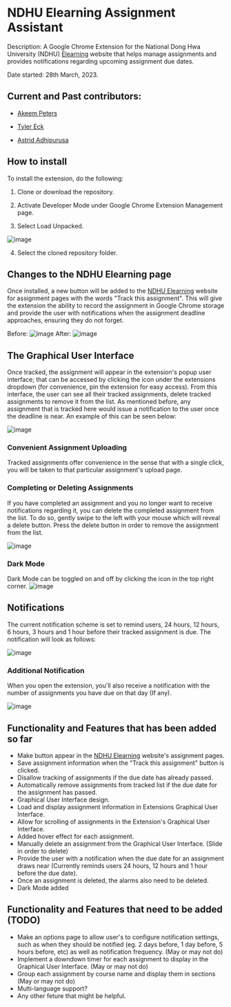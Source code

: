 # NDHU Elearning Assignment Assistant
Description: A Google Chrome Extension for the National Dong Hwa University (NDHU) [Elearning](http://www.elearn.ndhu.edu.tw/moodle/index.php?lang=en_utf8) website that helps manage assignments and provides notifications regarding upcoming assignment due dates.

Date started: 28th March, 2023.

## Current and Past contributors:
- [Akeem Peters](https://github.com/Ake3m)

- [Tyler Eck](https://github.com/Tylereck81)

- [Astrid Adhipurusa](https://github.com/scarstreet)

## How to install
To install the extension, do the following: 

1. Clone or download the repository.

2. Activate Developer Mode under Google Chrome Extension Management page.

3. Select Load Unpacked.

![image](https://user-images.githubusercontent.com/25711110/228929810-5f1ead29-951d-443c-bd16-7b0b5ecb5c7d.png)

4. Select the cloned repository folder.

## Changes to the NDHU Elearning page

Once installed, a new button will be added to the [NDHU Elearning](http://www.elearn.ndhu.edu.tw/moodle/index.php?lang=en_utf8) website for assignment pages with the words "Track this assignment". This will give the extension the ability to record the assignment in Google Chrome storage and provide the user with notifications when the assignment deadline approaches, ensuring they do not forget.

Before:
![image](https://user-images.githubusercontent.com/25711110/229331704-732849f1-545c-4e39-a056-af1a914d0807.png)
After:
![image](https://user-images.githubusercontent.com/25711110/228928754-e535891d-985a-4f19-9a26-582bc8869c50.png)

## The Graphical User Interface
Once tracked, the assignment will appear in the extension's popup user interface; that can be accessed by clicking the icon under the extensions dropdown (for convenience, pin the extension for easy access). From this interface, the user can see all their tracked assignments, delete tracked assignments to remove it from the list. As mentioned before, any assignment that is tracked here would issue a notification to the user once the deadline is near. 
An example of this can be seen below:

![image](https://user-images.githubusercontent.com/25711110/229470329-cf673fa8-01a2-4c21-a41e-bbc6e20ffc9b.png)

### Convenient Assignment Uploading
Tracked assignments offer convenience in the sense that with a single click, you will be taken to that particular assignment's upload page.

### Completing or Deleting Assignments
If you have completed an assignment and you no longer want to receive notifications regarding it, you can delete the completed assignment from the list. To do so, gently swipe to the left with your mouse which will reveal a delete button. Press the delete button in order to remove the assignment from the list. 

![image](https://user-images.githubusercontent.com/25711110/229470567-ce1f7a89-5efb-417a-ab09-ff875c76e588.png)

### Dark Mode
Dark Mode can be toggled on and off by clicking the icon in the top right corner.
![image](https://user-images.githubusercontent.com/25711110/229975925-c0bc131d-918e-4d45-80eb-89b02ce4029d.png)



## Notifications
The current notification scheme is set to remind users, 24 hours, 12 hours, 6 hours, 3 hours and 1 hour before their tracked assignment is due. The notification will look as follows:

![image](https://user-images.githubusercontent.com/25711110/229331506-0ebf5a33-301e-4d15-bc94-a3b279b5a47a.png)

### Additional Notification
When you open the extension, you'll also receive a notification with the number of assignments you have due on that day (If any).

![image](https://user-images.githubusercontent.com/25711110/230138930-4d1cd008-fbc2-47f9-aa29-88f47a2aa933.png)

## Functionality and Features that has been added so far
- Make button appear in the [NDHU Elearning](http://www.elearn.ndhu.edu.tw/moodle/index.php?lang=en_utf8) website's assignment pages.
- Save assignment information when the "Track this assignment" button is clicked. 
- Disallow tracking of assignments if the due date has already passed.
- Automatically remove assignments from tracked list if the due date for the assignment has passed.
- Graphical User Interface design.
- Load and display assignment information in Extensions Graphical User Interface.
- Allow for scrolling of assignments in the Extension's Graphical User Interface.
- Added hover effect for each assignment.
- Manually delete an assignment from the Graphical User Interface. (Slide in order to delete)
- Provide the user with a notification when the due date for an assignment draws near (Currently reminds users 24 hours, 12 hours and 1 hour before the due date).
- Once an assignment is deleted, the alarms also need to be deleted.
- Dark Mode added
## Functionality and Features that need to be added (TODO)
- Make an options page to allow user's to configure notification settings, such as when they should be notified (eg. 2 days before, 1 day before, 5 hours before, etc) as well as notification frequency. (May or may not do)
- Implement a downdown timer for each assignment to display in the Graphical User Interface. (May or may not do)
- Group each assignment by course name and display them in sections (May or may not do)
- Multi-language support?
- Any other feture that might be helpful. 
